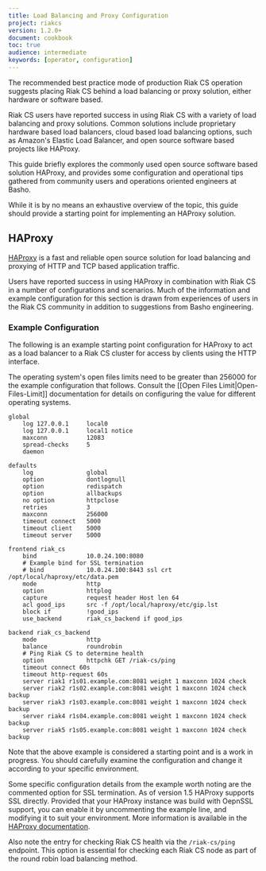 ```yaml
---
title: Load Balancing and Proxy Configuration
project: riakcs
version: 1.2.0+
document: cookbook
toc: true
audience: intermediate
keywords: [operator, configuration]
---
```


The recommended best practice mode of production Riak CS operation suggests
placing Riak CS behind a load balancing or proxy solution, either hardware or
software based.

Riak CS users have reported success in using Riak CS with a variety of load
balancing and proxy solutions. Common solutions include proprietary hardware
based load balancers, cloud based load balancing options, such as Amazon's
Elastic Load Balancer, and open source software based projects like HAProxy.

This guide briefly explores the commonly used open source software based
solution HAProxy, and provides some configuration and operational tips
gathered from community users and operations oriented engineers at Basho.

While it is by no means an exhaustive overview of the topic, this guide should
provide a starting point for implementing an HAProxy solution.

## HAProxy

[HAProxy](http://haproxy.1wt.eu/) is a fast and reliable open source solution
for load balancing and proxying of HTTP and TCP based application traffic.

Users have reported success in using HAProxy in combination with Riak CS in a
number of configurations and scenarios. Much of the information and example
configuration for this section is drawn from experiences of users in the
Riak CS community in addition to suggestions from Basho engineering.

### Example Configuration

The following is an example starting point configuration for HAProxy to act
as a load balancer to a Riak CS cluster for access by clients using
the HTTP interface.

<div class="info">The operating system's open files limits need to be
  greater than 256000 for the example configuration that follows. Consult
  the [[Open Files Limit|Open-Files-Limit]] documentation for details on
  configuring the value for different operating systems.</div>
  
```
global
    log 127.0.0.1     local0
    log 127.0.0.1     local1 notice
    maxconn           12083
    spread-checks     5
    daemon

defaults
    log               global
    option            dontlognull
    option            redispatch
    option            allbackups
    no option         httpclose
    retries           3
    maxconn           256000
    timeout connect   5000 
    timeout client    5000 
    timeout server    5000
 
frontend riak_cs
    bind              10.0.24.100:8080
    # Example bind for SSL termination
    # bind            10.0.24.100:8443 ssl crt /opt/local/haproxy/etc/data.pem
    mode              http
    option            httplog
    capture           request header Host len 64
    acl good_ips      src -f /opt/local/haproxy/etc/gip.lst
    block if          !good_ips
    use_backend       riak_cs_backend if good_ips

backend riak_cs_backend
    mode              http
    balance           roundrobin
    # Ping Riak CS to determine health
    option            httpchk GET /riak-cs/ping 
    timeout connect 60s
    timeout http-request 60s
    server riak1 r1s01.example.com:8081 weight 1 maxconn 1024 check
    server riak2 r1s02.example.com:8081 weight 1 maxconn 1024 check backup
    server riak3 r1s03.example.com:8081 weight 1 maxconn 1024 check backup
    server riak4 r1s04.example.com:8081 weight 1 maxconn 1024 check backup
    server riak5 r1s05.example.com:8081 weight 1 maxconn 1024 check backup
```

Note that the above example is considered a starting point and is a work in progress. You should carefully examine the configuration and change it
according to your specific environment.

Some specific configuration details from the example worth noting are the
commented option for SSL termination. As of version 1.5 HAProxy supports
SSL directly. Provided that your HAProxy instance was build with OepnSSL
support, you can enable it by uncommenting the example line, and modifying it
to suit your environment. More information is available in the
[HAProxy documentation](http://cbonte.github.io/haproxy-dconv/configuration-1.5.html#5-ssl).

Also note the entry for checking Riak CS health via the `/riak-cs/ping`
endpoint. This option is essential for checking each Riak CS node as part of
the round robin load balancing method.
